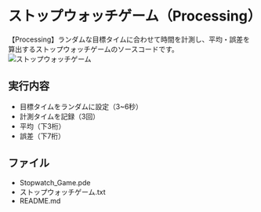 # ストップウォッチゲーム（Processing）
【Processing】ランダムな目標タイムに合わせて時間を計測し、平均・誤差を算出するストップウォッチゲームのソースコードです。
![ストップウォッチゲーム](https://user-images.githubusercontent.com/84171334/188277036-8aaedf98-6d07-450c-8f55-4d986df8194e.jpg)

## 実行内容
- 目標タイムをランダムに設定（3~6秒）
- 計測タイムを記録（3回）
- 平均（下3桁）
- 誤差（下7桁）

## ファイル
- Stopwatch_Game.pde
- ストップウォッチゲーム.txt
- README.md
